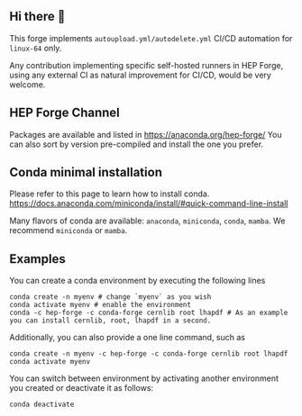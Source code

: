## Hi there 👋

This forge implements `autoupload.yml/autodelete.yml` CI/CD automation for `linux-64` only.

Any contribution implementing specific self-hosted runners in HEP Forge, using any external CI as natural improvement for CI/CD, would be very welcome.

## HEP Forge Channel

Packages are available and listed in https://anaconda.org/hep-forge/
You can also sort by version pre-compiled and install the one you prefer.

## Conda minimal installation

Please refer to this page to learn how to install conda.
https://docs.anaconda.com/miniconda/install/#quick-command-line-install

Many flavors of conda are available: `anaconda`, `miniconda`, `conda`, `mamba`.
We recommend `miniconda` or `mamba`.

## Examples

You can create a conda environment by executing the following lines
```
conda create -n myenv # change `myenv` as you wish
conda activate myenv # enable the environment
conda -c hep-forge -c conda-forge cernlib root lhapdf # As an example you can install cernlib, root, lhapdf in a second.
```

Additionally, you can also provide a one line command, such as
```
conda create -n myenv -c hep-forge -c conda-forge cernlib root lhapdf 
conda activate myenv
```

You can switch between environment by activating another environment you created or deactivate it as follows:
```
conda deactivate
```
